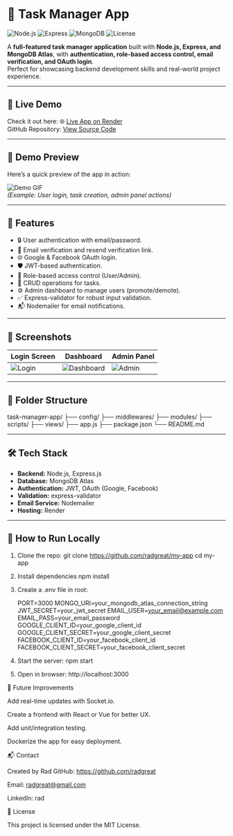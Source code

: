 # 📝 Task Manager App

![Node.js](https://img.shields.io/badge/Node.js-v18-blue)
![Express](https://img.shields.io/badge/Express-4.x-yellow)
![MongoDB](https://img.shields.io/badge/MongoDB-Atlas-green)
![License](https://img.shields.io/badge/License-MIT-blue)

A **full-featured task manager application** built with **Node.js, Express, and MongoDB Atlas**, with **authentication, role-based access control, email verification, and OAuth login**.  
Perfect for showcasing backend development skills and real-world project experience.

---

## 🎯 Live Demo
Check it out here: 🌐 [Live App on Render](radtask.onrender.com)  
GitHub Repository: [View Source Code](https://github.com/radgreat/my-app)

---

## 🎥 Demo Preview
Here’s a quick preview of the app in action:

![Demo GIF](link-to-your-demo-gif.gif)  
*(Example: User login, task creation, admin panel actions)*

---

## 🚀 Features

- 🔒 User authentication with email/password.
- 📧 Email verification and resend verification link.
- 🌐 Google & Facebook OAuth login.
- 🛡 JWT-based authentication.
- 👤 Role-based access control (User/Admin).
- 📝 CRUD operations for tasks.
- ⚙ Admin dashboard to manage users (promote/demote).
- ✅ Express-validator for robust input validation.
- 📬 Nodemailer for email notifications.

---

## 📸 Screenshots

| Login Screen | Dashboard | Admin Panel |
|--------------|-----------|-------------|
| ![Login](link-to-login-screenshot.png) | ![Dashboard](link-to-dashboard-screenshot.png) | ![Admin](link-to-admin-screenshot.png) |

---

## 📂 Folder Structure

task-manager-app/
├── config/
├── middlewares/
├── modules/
├── scripts/
├── views/
├── app.js
├── package.json
└── README.md

---

## 🛠 Tech Stack

- **Backend:** Node.js, Express.js  
- **Database:** MongoDB Atlas  
- **Authentication:** JWT, OAuth (Google, Facebook)  
- **Validation:** express-validator  
- **Email Service:** Nodemailer  
- **Hosting:** Render  

---

## 🏃 How to Run Locally

1. Clone the repo:
   git clone https://github.com/radgreat/my-app
   cd my-app

2. Install dependencies
   npm install

3. Create a .env file in root: 

    PORT=3000 
    MONGO_URI=your_mongodb_atlas_connection_string 
    JWT_SECRET=your_jwt_secret 
    EMAIL_USER=your_email@example.com 
    EMAIL_PASS=your_email_password 
    GOOGLE_CLIENT_ID=your_google_client_id 
    GOOGLE_CLIENT_SECRET=your_google_client_secret 
    FACEBOOK_CLIENT_ID=your_facebook_client_id 
    FACEBOOK_CLIENT_SECRET=your_facebook_client_secret 

4.  Start the server:
    npm start

5. Open in browser:
   http://localhost:3000


🌱 Future Improvements

Add real-time updates with Socket.io.

Create a frontend with React or Vue for better UX.

Add unit/integration testing.

Dockerize the app for easy deployment.

📬 Contact

Created by Rad
GitHub: https://github.com/radgreat

Email: radgreat@gmail.com

LinkedIn: rad

📜 License

This project is licensed under the MIT License.    



